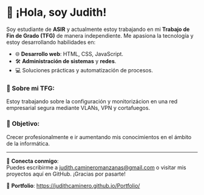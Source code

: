 # 👋 ¡Hola, soy Judith!

Soy estudiante de **ASIR** y actualmente estoy trabajando en mi **Trabajo de Fin de Grado (TFG)** de manera independiente. Me apasiona la tecnología y estoy desarrollando habilidades en:

- 🌐 **Desarrollo web**: HTML, CSS, JavaScript.  
- 🛠️ **Administración de sistemas** y **redes**.  
- 💻 Soluciones prácticas y automatización de procesos.

### 🚀 Sobre mi TFG:
Estoy trabajando sobre la configuración y monitorizácion en una red empresarial segura mediante VLANs, VPN y cortafuegos.

### 🎯 Objetivo:
Crecer profesionalmente e ir aumentando mis conocimientos en el ámbito de la informática.

---

📧 **Conecta conmigo**:  
Puedes escribirme a judith.camineromanzanas@gmail.com o visitar mis proyectos aquí en GitHub. ¡Gracias por pasarte!

📄 **Portfolio**:
https://judithcaminero.github.io/Portfolio/

